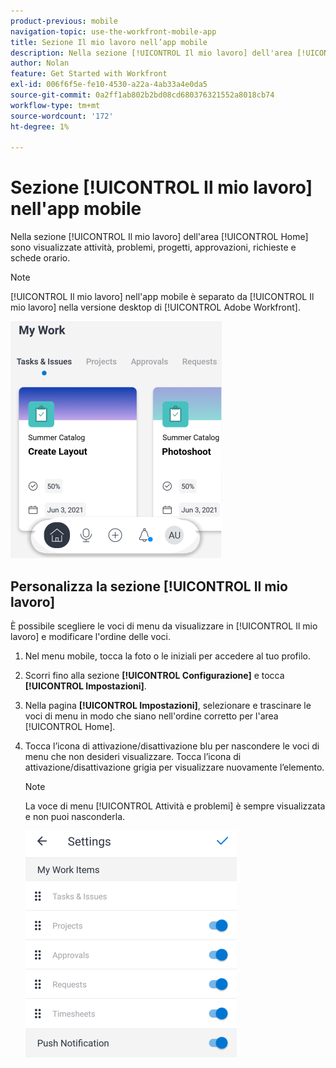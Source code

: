 ```yaml
---
product-previous: mobile
navigation-topic: use-the-workfront-mobile-app
title: Sezione Il mio lavoro nell’app mobile
description: Nella sezione [!UICONTROL Il mio lavoro] dell'area [!UICONTROL Home] sono visualizzate attività, problemi, progetti, approvazioni, richieste e schede orario.
author: Nolan
feature: Get Started with Workfront
exl-id: 006f6f5e-fe10-4530-a22a-4ab33a4e0da5
source-git-commit: 0a2ff1ab802b2bd08cd680376321552a8018cb74
workflow-type: tm+mt
source-wordcount: '172'
ht-degree: 1%

---
```


# Sezione [!UICONTROL Il mio lavoro] nell&#39;app mobile

Nella sezione [!UICONTROL Il mio lavoro] dell&#39;area [!UICONTROL Home] sono visualizzate attività, problemi, progetti, approvazioni, richieste e schede orario.

>[!NOTE]
>
>[!UICONTROL Il mio lavoro] nell&#39;app mobile è separato da [!UICONTROL Il mio lavoro] nella versione desktop di [!UICONTROL Adobe Workfront].

![Il mio lavoro](assets/home-myworksection-338x379.png)

## Personalizza la sezione [!UICONTROL Il mio lavoro]

È possibile scegliere le voci di menu da visualizzare in [!UICONTROL Il mio lavoro] e modificare l&#39;ordine delle voci.

1. Nel menu mobile, tocca la foto o le iniziali per accedere al tuo profilo.
1. Scorri fino alla sezione **[!UICONTROL Configurazione]** e tocca **[!UICONTROL Impostazioni]**.
1. Nella pagina **[!UICONTROL Impostazioni]**, selezionare e trascinare le voci di menu in modo che siano nell&#39;ordine corretto per l&#39;area [!UICONTROL Home].
1. Tocca l’icona di attivazione/disattivazione blu per nascondere le voci di menu che non desideri visualizzare. Tocca l’icona di attivazione/disattivazione grigia per visualizzare nuovamente l’elemento.

   >[!NOTE]
   >
   >La voce di menu [!UICONTROL Attività e problemi] è sempre visualizzata e non puoi nasconderla.

   ![Impostazioni dispositivi mobili](assets/mobile-settings-338x366.png)
